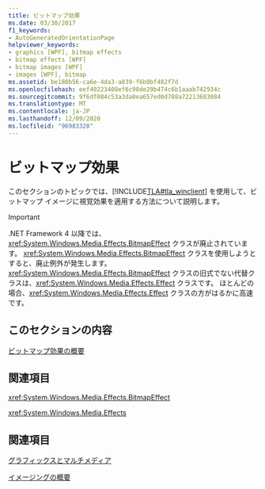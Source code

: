```yaml
---
title: ビットマップ効果
ms.date: 03/30/2017
f1_keywords:
- AutoGeneratedOrientationPage
helpviewer_keywords:
- graphics [WPF], bitmap effects
- bitmap effects [WPF]
- bitmap images [WPF]
- images [WPF], bitmap
ms.assetid: be180b56-ca6e-4da3-a839-f6b0bf482f7d
ms.openlocfilehash: eef40223408ef6c98de29b474c6b1aaab742934c
ms.sourcegitcommit: 9f6df084c53a3da0ea657ed0d708a72213683084
ms.translationtype: MT
ms.contentlocale: ja-JP
ms.lasthandoff: 12/09/2020
ms.locfileid: "96983328"
---
```

# <a name="bitmap-effects"></a>ビットマップ効果
このセクションのトピックでは、[!INCLUDE[TLA#tla_winclient](../../../includes/tlasharptla-winclient-md.md)] を使用して、ビットマップ イメージに視覚効果を適用する方法について説明します。  
  
> [!IMPORTANT]
> .NET Framework 4 以降では、<xref:System.Windows.Media.Effects.BitmapEffect> クラスが廃止されています。 <xref:System.Windows.Media.Effects.BitmapEffect> クラスを使用しようとすると、廃止例外が発生します。 <xref:System.Windows.Media.Effects.BitmapEffect> クラスの旧式でない代替クラスは、<xref:System.Windows.Media.Effects.Effect> クラスです。 ほとんどの場合、<xref:System.Windows.Media.Effects.Effect> クラスの方がはるかに高速です。  
  
## <a name="in-this-section"></a>このセクションの内容  
 [ビットマップ効果の概要](bitmap-effects-overview.md)  
  
## <a name="reference"></a>関連項目  
 <xref:System.Windows.Media.Effects.BitmapEffect>  
  
 <xref:System.Windows.Media.Effects>  
  
## <a name="related-sections"></a>関連項目  
 [グラフィックスとマルチメディア](index.md)  
  
 [イメージングの概要](imaging-overview.md)
